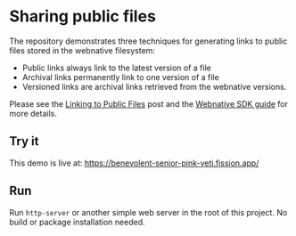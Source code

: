 # Sharing public files

The repository demonstrates three techniques for generating links to public files stored in the webnative filesystem:

- Public links always link to the latest version of a file
- Archival links permanently link to one version of a file
- Versioned links are archival links retrieved from the webnative versions.

Please see the [Linking to Public Files](https://talk.fission.codes/t/linking-to-public-files/1716) post and the [Webnative SDK guide](https://guide.fission.codes/developers/webnative) for more details.

## Try it

This demo is live at: https://benevolent-senior-pink-yeti.fission.app/

## Run

Run `http-server` or another simple web server in the root of this project. No build or package installation needed.
